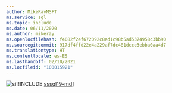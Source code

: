 ```yaml
---
author: MikeRayMSFT
ms.service: sql
ms.topic: include
ms.date: 06/11/2020
ms.author: mikeray
ms.openlocfilehash: f4082f2ef672092c8ad1c98b5ad5374958c3bb90
ms.sourcegitcommit: 917df4ffd22e4a229af7dc481dcce3ebba0aa4d7
ms.translationtype: HT
ms.contentlocale: es-ES
ms.lasthandoff: 02/10/2021
ms.locfileid: "100015921"
---
```

<Token>![sí](../media/yes-icon.png)[!INCLUDE [sssql19-md](../sssql19-md.md)]</Token>

